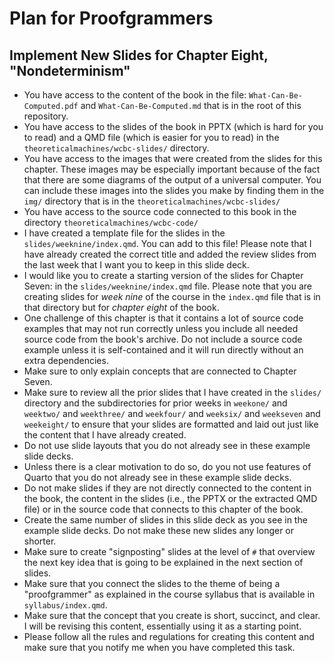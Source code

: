 # Plan for Proofgrammers

## Implement New Slides for Chapter Eight, "Nondeterminism"

- You have access to the content of the book in the file:
`What-Can-Be-Computed.pdf` and `What-Can-Be-Computed.md` that is in the root of
this repository.
- You have access to the slides of the book in PPTX (which is hard for you to
read) and a QMD file (which is easier for you to read) in the
`theoreticalmachines/wcbc-slides/` directory.
- You have access to the images that were created from the slides for this
chapter. These images may be especially important because of the fact that
there are some diagrams of the output of a universal computer. You can include
these images into the slides you make by finding them in the `img/` directory
that is in the `theoreticalmachines/wcbc-slides/`
- You have access to the source code connected to this book in the directory
`theoreticalmachines/wcbc-code/`
- I have created a template file for the slides in the
`slides/weeknine/index.qmd`. You can add to this file! Please note that I have
already created the correct title and added the review slides from the last
week that I want you to keep in this slide deck.
- I would like you to create a starting version of the slides for Chapter
Seven: in the `slides/weeknine/index.qmd` file. Please note that you are
creating slides for _week nine_ of the course in the `index.qmd` file that is
in that directory but for _chapter eight_ of the book.
- One challenge of this chapter is that it contains a lot of source code
examples that may not run correctly unless you include all needed source code
from the book's archive. Do not include a source code example unless it is
self-contained and it will run directly without an extra dependencies.
- Make sure to only explain concepts that are connected to Chapter Seven.
- Make sure to review all the prior slides that I have created in the `slides/`
directory and the subdirectories for prior weeks in `weekone/` and `weektwo/`
and `weekthree/` and `weekfour/` and `weeksix/` and `weekseven` and
`weekeight/` to ensure that your slides are formatted and laid out just like
the content that I have already created.
- Do not use slide layouts that you do not already see in these example
slide decks.
- Unless there is a clear motivation to do so, do you not use features of
Quarto that you do not already see in these example slide decks.
- Do not make slides if they are not directly connected to the content in the
book, the content in the slides (i.e., the PPTX or the extracted QMD file) or
in the source code that connects to this chapter of the book.
- Create the same number of slides in this slide deck as you see in the
example slide decks. Do not make these new slides any longer or shorter.
- Make sure to create "signposting" slides at the level of `#` that overview
the next key idea that is going to be explained in the next section of slides.
- Make sure that you connect the slides to the theme of being a "proofgrammer"
as explained in the course syllabus that is available in `syllabus/index.qmd`.
- Make sure that the concept that you create is short, succinct, and clear. I
will be revising this content, essentially using it as a starting point.
- Please follow all the rules and regulations for creating this content and
make sure that you notify me when you have completed this task.
